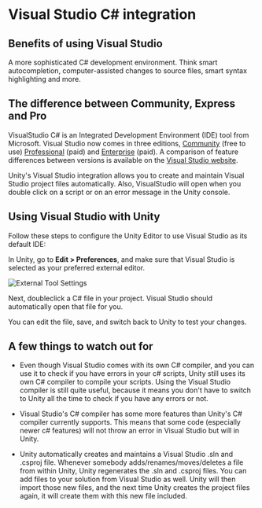 Visual Studio C# integration
============================

Benefits of using Visual Studio
------------------------------

A more sophisticated C# development environment. 
Think smart autocompletion, computer-assisted changes to source files, smart syntax highlighting and more.

The difference between Community, Express and Pro
----------------------------------------------

VisualStudio C# is an Integrated Development Environment (IDE) tool from Microsoft.
Visual Studio now comes in three editions, [Community](https://www.visualstudio.com/vs/community/) (free to use) [Professional](http://www.microsoft.com/visualstudio/en-us/products/professional/default.mspx) (paid) and [Enterprise](https://www.visualstudio.com/vs/enterprise/) (paid). A comparison of feature differences between versions is available on the [Visual Studio website](https://www.visualstudio.com/vs/compare/).

Unity's Visual Studio integration allows you to create and maintain Visual Studio project files automatically. Also, VisualStudio will open when you double click on a script or on an error message in the Unity console.

Using Visual Studio with Unity
------------------------------------------------
Follow these steps to configure the Unity Editor to use Visual Studio as its default IDE:

In Unity, go to __Edit > Preferences__, and make sure that Visual Studio is selected as your preferred external editor.


![External Tool Settings](../uploads/Main/external_tools.png)

Next, doubleclick a C# file in your project. Visual Studio should automatically open that file for you.

You can edit the file, save, and switch back to Unity to test your changes.

A few things to watch out for
------------------------------

* Even though Visual Studio comes with its own C# compiler, and you can use it to check if you have errors in your c# scripts, Unity still uses its own C# compiler to compile your scripts. Using the Visual Studio compiler is still quite useful, because it means you don't have to switch to Unity all the time to check if you have any errors or not.


* Visual Studio's C# compiler has some more features than Unity's C# compiler currently supports. This means that some code (especially newer c# features) will not throw an error in Visual Studio but will in Unity.


* Unity automatically creates and maintains a Visual Studio .sln and .csproj file. Whenever somebody adds/renames/moves/deletes a file from within Unity, Unity regenerates the .sln and .csproj files. You can add files to your solution from Visual Studio as well. Unity will then import those new files, and the next time Unity creates the project files again, it will create them with this new file included.

